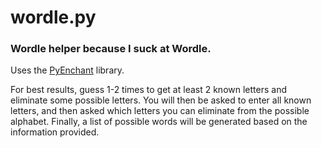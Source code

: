 # wordle.py
### Wordle helper because I suck at Wordle.

Uses the [PyEnchant](https://pyenchant.github.io/pyenchant/install.html) library.

For best results, guess 1-2 times to get at least 2 known letters and
eliminate some possible letters. You will then be asked to enter all
known letters, and then asked which letters you can eliminate from the
possible alphabet. Finally, a list of possible words will be generated
based on the information provided.
